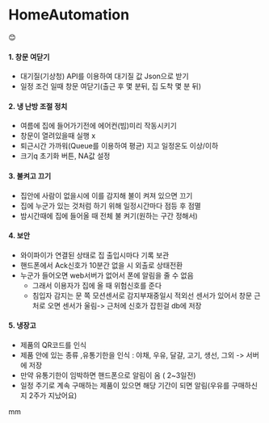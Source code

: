 # HomeAutomation

😊

#### 1. 창문 여닫기

* 대기질(기상청) API를 이용하여 대기질 값 Json으로 받기
* 일정 조건 일때 창문 여닫기(출근 후 몇 분뒤, 집 도착 몇 분 뒤)

#### 2. 냉 난방 조절 정치

* 여름에 집에 들어가기전에 에어컨(빔)미리 작동시키기
* 창문이 열려있을때 실행 x
* 퇴근시간 가까워(Queue를 이용하여 평균) 지고 일정온도 이상/이하 
* 크기q 초기화 버튼, NA값 설정

#### 3. 불켜고 끄기

* 집안에 사람이 없을시에 이를 감지해 불이 켜져 있으면 끄기
* 집에 누군가 있는 것처럼 하기 위해 일정시간마다 점등 후 점멸
* 밤시간때에 집에 들어올 때 전체 불 켜기(원하는 구간 정해서)

#### 4. 보안

* 와이파이가 연결된 상태로 집 출입시마다 기록 보관 
* 핸드폰에서 Ack신호가 10분간 없을 시 외출로 상태전환
* 누군가 들어오면 web서버가 없어서 폰에 알림을 줄 수 없음
  * 그래서 이용자가 집에 올 때 위험신호를 준다
  * 침입자 감지는 문 쪽 모션센서로 감지부재중일시 적외선 센서가 있어서 창문 근처로 오면 센서가 울림-> 근처에 신호가 잡힌걸 db에 저장

#### 5. 냉장고

* 제품의 QR코드를 인식
* 제품 안에 있는 종류 ,유통기한을 인식 : 야채, 우유, 달걀, 고기, 생선, 그외 -> 서버에 저장
* 만약 유통기한이 임박하면 핸드폰으로 알림이 옴 ( 2~3일전)
* 일정 주기로 계속 구매하는 제품이 있으면 해당 기간이 되면 알림(우유를 구매하신지 2주가 지났어요)
  

mm

